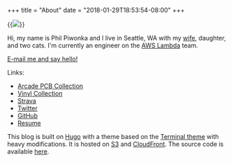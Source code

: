 +++
title = "About"
date = "2018-01-29T18:53:54-08:00"
+++

{{<img src="/images/about3.jpg">}}

Hi, my name is Phil Piwonka and I live in Seattle, WA with my [wife](https://kristawelch.com), daughter, and two cats. I'm currently an engineer on the [AWS Lambda](https://aws.amazon.com/lambda/) team.

<a href="mailto:hello@pdp.dev?subject=Hello!">E-mail me and say hello!</a>

Links:

* [Arcade PCB Collection](/pcb)
* [Vinyl Collection](/vinyl)
* [Strava](https://www.strava.com/athletes/6632067)
* <a href="https://twitter.com/wnka" rel="me">Twitter</a>
* <a href="https://github.com/wnka" rel="me">GitHub</a>
* [Resume](https://philpiwonka.com)

This blog is built on [Hugo](http://www.gohugo.io/) with a theme based on the [Terminal theme](https://github.com/panr/hugo-theme-terminal) with heavy modifications. It is hosted on [S3](https://aws.amazon.com/s3/) and [CloudFront](https://aws.amazon.com/cloudfront/). The source code is available [here](https://github.com/wnka/pdp80-blog).
